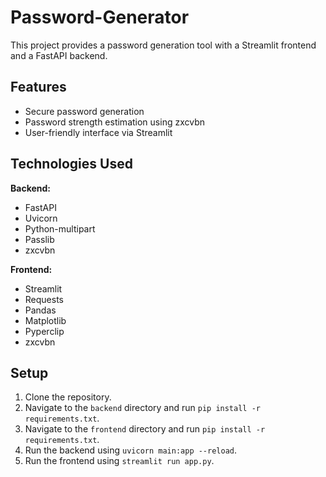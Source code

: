 # Password-Generator

This project provides a password generation tool with a Streamlit frontend and a FastAPI backend.

## Features

- Secure password generation
- Password strength estimation using zxcvbn
- User-friendly interface via Streamlit

## Technologies Used

**Backend:**

- FastAPI
- Uvicorn
- Python-multipart
- Passlib
- zxcvbn

**Frontend:**

- Streamlit
- Requests
- Pandas
- Matplotlib
- Pyperclip
- zxcvbn

## Setup

1. Clone the repository.
2. Navigate to the `backend` directory and run `pip install -r requirements.txt`.
3. Navigate to the `frontend` directory and run `pip install -r requirements.txt`.
4. Run the backend using `uvicorn main:app --reload`.
5. Run the frontend using `streamlit run app.py`.
